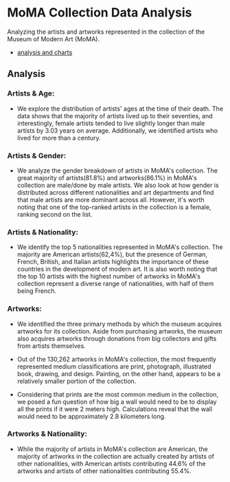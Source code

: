 # MoMA Collection Data Analysis

Analyzing the artists and artworks represented in the collection of the Museum of Modern Art (MoMA).

- [analysis and charts](https://github.com/s4nda/MoMA-collection-data-analysis/blob/main/notebooks/artists-1.ipynb)

## Analysis

### Artists & Age: 
- We explore the distribution of artists' ages at the time of their death. The data shows that the majority of artists lived up to their seventies, and interestingly, female artists tended to live slightly longer than male artists by 3.03 years on average. Additionally, we identified artists who lived for more than a century.

### Artists & Gender: 
- We analyze the gender breakdown of artists in MoMA's collection. The great majority of artists(81.8%) and artworks(86.1%) in MoMA's collection are male/done by male artists. We also look at how gender is distributed across different nationalities and art departments and find that male artists are more dominant across all. However, it's worth noting that one of the top-ranked artists in the collection is a female, ranking second on the list.

### Artists & Nationality: 
- We identify the top 5 nationalities represented in MoMA's collection. The majority are American artists(62,4%), but the presence of German, French, British, and Italian artists highlights the importance of these countries in the development of modern art. It is also worth noting that the top 10 artists with the highest number of artworks in MoMA's collection represent a diverse range of nationalities, with half of them being French.

### Artworks:

- We identified the three primary methods by which the museum acquires artworks for its collection. Aside from purchasing artworks, the museum also acquires artworks through donations from big collectors and gifts from artists themselves.

- Out of the 130,262 artworks in MoMA's collection, the most frequently represented medium classifications are print, photograph, illustrated book, drawing, and design. Painting, on the other hand, appears to be a relatively smaller portion of the collection.

- Considering that prints are the most common medium in the collection, we posed a fun question of how big a wall would need to be to display all the prints if it were 2 meters high. Calculations reveal that the wall would need to be approximately 2.8 kilometers long.

### Artworks & Nationality: 
- While the majority of artists in MoMA's collection are American, the majority of artworks in the collection are actually created by artists of other nationalities, with American artists contributing 44.6% of the artworks and artists of other nationalities contributing 55.4%. 



